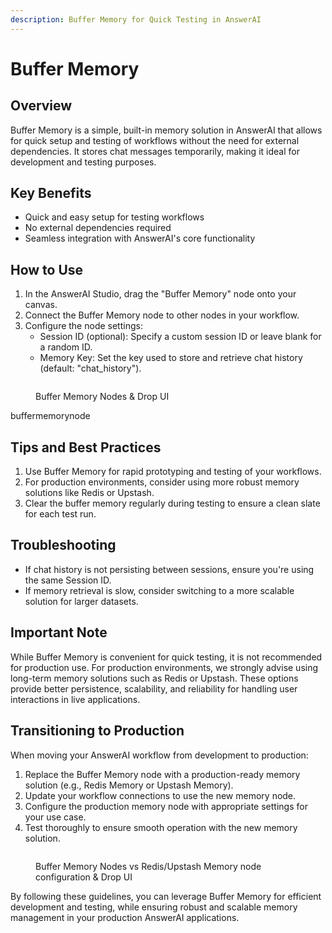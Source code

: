 ```yaml
---
description: Buffer Memory for Quick Testing in AnswerAI
---
```


# Buffer Memory

## Overview

Buffer Memory is a simple, built-in memory solution in AnswerAI that allows for quick setup and testing of workflows without the need for external dependencies. It stores chat messages temporarily, making it ideal for development and testing purposes.

## Key Benefits

-   Quick and easy setup for testing workflows
-   No external dependencies required
-   Seamless integration with AnswerAI's core functionality

## How to Use

1. In the AnswerAI Studio, drag the "Buffer Memory" node onto your canvas.
2. Connect the Buffer Memory node to other nodes in your workflow.
3. Configure the node settings:
    - Session ID (optional): Specify a custom session ID or leave blank for a random ID.
    - Memory Key: Set the key used to store and retrieve chat history (default: "chat_history").

<!-- TODO: Screenshot of Buffer Memory node on the canvas with configuration panel open -->
<figure><img src="/.gitbook/assets/screenshots/buffermemorynode.png" alt="" /><figcaption><p> Buffer Memory Nodes &#x26; Drop UI</p></figcaption></figure>

buffermemorynode

## Tips and Best Practices

1. Use Buffer Memory for rapid prototyping and testing of your workflows.
2. For production environments, consider using more robust memory solutions like Redis or Upstash.
3. Clear the buffer memory regularly during testing to ensure a clean slate for each test run.

## Troubleshooting

-   If chat history is not persisting between sessions, ensure you're using the same Session ID.
-   If memory retrieval is slow, consider switching to a more scalable solution for larger datasets.

## Important Note

While Buffer Memory is convenient for quick testing, it is not recommended for production use. For production environments, we strongly advise using long-term memory solutions such as Redis or Upstash. These options provide better persistence, scalability, and reliability for handling user interactions in live applications.

## Transitioning to Production

When moving your AnswerAI workflow from development to production:

1. Replace the Buffer Memory node with a production-ready memory solution (e.g., Redis Memory or Upstash Memory).
2. Update your workflow connections to use the new memory node.
3. Configure the production memory node with appropriate settings for your use case.
4. Test thoroughly to ensure smooth operation with the new memory solution.

<!-- TODO: Side-by-side comparison screenshot of Buffer Memory vs. Redis/Upstash Memory node configuration -->
<figure><img src="/.gitbook/assets/screenshots/buffervsupstashmemory.png" alt="" /><figcaption><p> Buffer Memory Nodes vs Redis/Upstash Memory node configuration &#x26; Drop UI</p></figcaption></figure>

By following these guidelines, you can leverage Buffer Memory for efficient development and testing, while ensuring robust and scalable memory management in your production AnswerAI applications.

